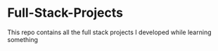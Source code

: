 # Full-Stack-Projects
This repo contains all the full stack projects I developed while learning something
